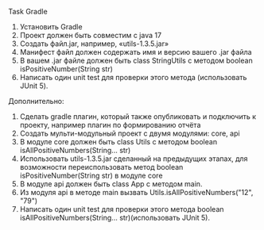 Task Gradle  
1. Установить Gradle
2. Проект должен быть совместим с java 17
3. Создать файл.jar, например, «utils-1.3.5.jar»
4. Манифест файл должен содержать имя и версию вашего .jar файла
5. В вашем .jar файле должен быть class StringUtils с методом boolean isPositiveNumber(String str)
6. Написать один unit test для проверки этого метода (использовать JUnit 5).

Дополнительно:
1. Сделать gradle плагин, который также опубликовать и подключить к проекту, например плагин по формированию отчёта
2. Создать мульти-модульный проект с двумя модулями: core, api
3. В модуле core должен быть class Utils с методом boolean isAllPositiveNumbers(String… str)
4. Использовать utils-1.3.5.jar сделанный на предыдущих этапах, для возможности переиспользовать метод boolean isPositiveNumber(String str) в модуле core
5. В модуле api должен быть class App с методом main.
6. Из модуля api в методе main вызвать Utils.isAllPositiveNumbers("12", "79")
7. Написать один unit test для проверки этого метода boolean isAllPositiveNumbers(String… str)(использовать JUnit 5).